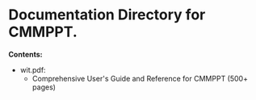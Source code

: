 # Documentation Directory for CMMPPT.

**Contents:**
* wit.pdf:
  * Comprehensive User's Guide and Reference for CMMPPT (500+ pages)
